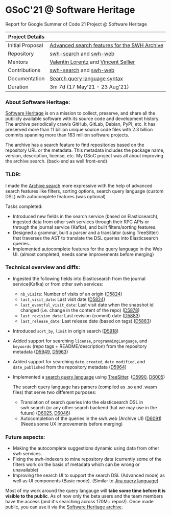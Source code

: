 # GSoC'21 @ Software Heritage
Report for Google Summer of Code 21 Project @ Software Heritage

| Project Details|  |
|---	|---	|
|Initial Proposal|  [Advanced search features for the SWH Archive](https://docs.google.com/document/d/1pEpm7eHnTO3feNmCShuWkOCVFzo-9l2dMrja_OdjyO4/edit)|
|Repository|[swh-search](https://forge.softwareheritage.org/source/swh-search/) and [swh-web](https://forge.softwareheritage.org/source/swh-web/)|
|Mentors| [Valentin Lorentz](https://github.com/Progval) and [Vincent Sellier](https://github.com/vsellier)|
|Contributions| [swh-search](https://github.com/SoftwareHeritage/swh-search/commits?author=KShivendu) and [swh-web](https://github.com/SoftwareHeritage/swh-web/commits?author=KShivendu)|
|Documentation|[Search query language syntax](https://docs.softwareheritage.org/devel/swh-search/query-language.html)|
|Duration| 3m 7d (17 May'21 - 23 Aug'21)|

### About Software Heritage:
[Software Heritage](https://www.softwareheritage.org/) is on a mission to collect, preserve, and share all the publicly available software with its source code and development history. The archive periodically crawls GitHub, GitLab, Debian, PyPI, etc. It has preserved more than 11 billion unique source code files with 2.3 billion commits spanning more than 163 million software projects.

The archive has a search feature to find repositories based on the repository URL or the metadata. This metadata includes the package name, version, description, license, etc. My GSoC project was all about improving the archive search. (back-end as well front-end)

### TLDR:
I made the [Archive search](http://archive.softwareheritage.org/) more expressive with the help of advanced search features like filters, sorting options, search query language (custom DSL) with autocomplete features (was optional)

Tasks completed:
- Introduced new fields in the search service (based on Elasticsearch), ingested data from other swh services through their RPC APIs or through the journal service (Kafka), and built filters/sorting features.
- Designed a grammar, built a parser and a translator (using TreeSitter) that traverses the AST to translate the DSL queries into Elasticsearch queries.
- Implemented autocomplete features for the query language in the Web UI. (almost completed, needs some improvements before merging)

### Technical overview and diffs:
- Ingested the following fields into Elasticsearch from the journal service(Kafka) or from other swh services:
  - `nb_visits`: Number of visits of an origin ([D5824](https://forge.softwareheritage.org/D5824))
  - `last_visit_date`: Last visit date ([D5824](https://forge.softwareheritage.org/D5824))
  - `last_eventful_visit_date`: Last visit date when the snapshot id changed (i.e. change in the content of the repo) ([D5878](https://forge.softwareheritage.org/D5878))
  - `last_revision_date`: Last revision (commit) date ([D5883](https://forge.softwareheritage.org/D5883))
  - `last_release_date`: Last release date (based on tags) ([D5883](https://forge.softwareheritage.org/D5883))

- Introduced `sort_by`, `limit` in origin search ([D5918](https://forge.softwareheritage.org/D5918))
- Added support for searching `license`, `programmingLanguage`, and `keywords` (repo tags + README/description) from the repository metadata ([D5949](https://forge.softwareheritage.org/D5949), [D5963](https://forge.softwareheritage.org/D5963))
- Added support for searching `date_created`, `date_modified`, and `date_published` from the repository metadata ([D5964](https://forge.softwareheritage.org/D5964))
- Implemented a [search query language](https://docs.softwareheritage.org/devel/swh-search/query-language.html) using [TreeSitter](https://tree-sitter.github.io/tree-sitter/). ([D5990](https://forge.softwareheritage.org/D5990), [D6005](https://forge.softwareheritage.org/D6005))
  
  The search query language has parsers (compiled as .so and .wasm files) that serve two different purposes:
  - Translation of search queries into the elasticsearch DSL in swh.search (or any
  other search backend that we may use in the future) ([D6025](https://forge.softwareheritage.org/D6025), [D6046](https://forge.softwareheritage.org/D6046))
  - Autocompletion of the queries in the swh.web (Archive UI) ([D6091](https://forge.softwareheritage.org/D6091)) (Needs some UX improvements before merging) 

### Future aspects:
- Making the autocomplete suggestions dynamic using data from other swh services.
- Fixing the swh-indexers to mine repository data (currently some of the filters work on the basis of metadata which can be wrong or unavailable)
- Improving the search UI to support the search DSL (Advanced mode) as well as UI components (Basic mode). (Similar to [Jira query language](https://issues.apache.org/jira/browse/ZOOKEEPER-4345?jql=))


Most of my work around the query langauge will **take some time before it is visible to the public**. As of now only the beta users and the team members have the access (and it's searching across 170M+ repos!). Once made public, you can use it via the [Software Heritage archive](http://archive.softwareheritage.org/).
